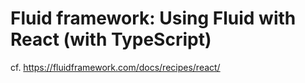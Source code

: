 # Fluid framework: Using Fluid with React (with TypeScript)

cf. https://fluidframework.com/docs/recipes/react/

